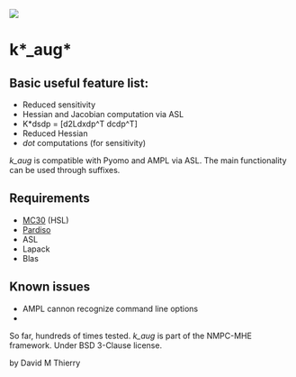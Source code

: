 ![](https://github.com/dthierry/k_aug/blob/master/docs/kauglogo.png)

# k*\_aug*

## Basic useful feature list:

 * Reduced sensitivity
 * Hessian and Jacobian computation via ASL
 * K*dsdp = [d2Ldxdp^T dcdp^T]
 * Reduced Hessian
 * *dot* computations (for sensitivity)
 
*k\_aug* is compatible with Pyomo and AMPL via ASL. The main functionality can be used through suffixes. 

## Requirements

 * [MC30](http://www.hsl.rl.ac.uk/catalogue/mc30.html) (HSL)
 * [Pardiso](https://pardiso-project.org/)
 * ASL
 * Lapack
 * Blas

## Known issues
 * AMPL cannon recognize command line options
 * 
So far, hundreds of times tested.
*k\_aug* is part of the NMPC-MHE framework. Under BSD 3-Clause license.

by David M Thierry
